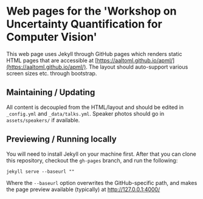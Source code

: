 # Web pages for the 'Workshop on Uncertainty Quantification for Computer Vision'

This web page uses Jekyll through GitHub pages which renders static HTML pages that are accessible at [https://aaltoml.github.io/apml/](https://aaltoml.github.io/apml/). The layout should auto-support various screen sizes etc. through bootstrap. 

## Maintaining / Updating

All content is decoupled from the HTML/layout and should be edited in `_config.yml` and `_data/talks.yml`. Speaker photos should go in `assets/speakers/` if available.

## Previewing / Running locally

You will need to install Jekyll on your machine first. After that you can clone this repository, checkout the `gh-pages` branch, and run the following:

    jekyll serve --baseurl ""
    
Where the `--baseurl` option overwrites the GitHub-specific path, and makes the page preview available (typically) at http://127.0.0.1:4000/



